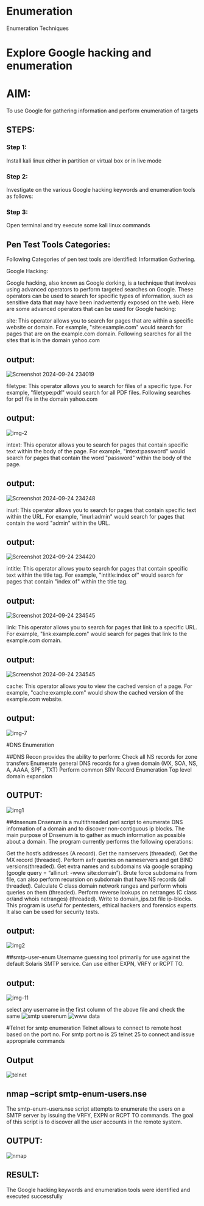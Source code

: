 # Enumeration
Enumeration Techniques

# Explore Google hacking and enumeration 

# AIM:

To use Google for gathering information and perform enumeration of targets

## STEPS:

### Step 1:

Install kali linux either in partition or virtual box or in live mode

### Step 2:

Investigate on the various Google hacking keywords and enumeration tools as follows:


### Step 3:
Open terminal and try execute some kali linux commands

## Pen Test Tools Categories:  

Following Categories of pen test tools are identified:
Information Gathering.

Google Hacking:

Google hacking, also known as Google dorking, is a technique that involves using advanced operators to perform targeted searches on Google. These operators can be used to search for specific types of information, such as sensitive data that may have been inadvertently exposed on the web. Here are some advanced operators that can be used for Google hacking:

site: This operator allows you to search for pages that are within a specific website or domain. For example, "site:example.com" would search for pages that are on the example.com domain.
Following searches for all the sites that is in the domain yahoo.com
## output:
![Screenshot 2024-09-24 234019](https://github.com/user-attachments/assets/7922a691-840a-4ebc-a759-9e757ebb7e66)


filetype: This operator allows you to search for files of a specific type. For example, "filetype:pdf" would search for all PDF files.
Following searches for pdf file in the domain yahoo.com
## output:
![img-2](https://github.com/user-attachments/assets/3ba7da04-c9fa-4c05-8b90-216242392641)






intext: This operator allows you to search for pages that contain specific text within the body of the page. For example, "intext:password" would search for pages that contain the word "password" within the body of the page.
## output:
![Screenshot 2024-09-24 234248](https://github.com/user-attachments/assets/2517f77c-cb36-419d-b58f-c4153ba0292c)



inurl: This operator allows you to search for pages that contain specific text within the URL. For example, "inurl:admin" would search for pages that contain the word "admin" within the URL.
## output:
![Screenshot 2024-09-24 234420](https://github.com/user-attachments/assets/753bd552-40c0-437e-ba0d-15a4f517c6b9)


intitle: This operator allows you to search for pages that contain specific text within the title tag. For example, "intitle:index of" would search for pages that contain "index of" within the title tag.
## output:
![Screenshot 2024-09-24 234545](https://github.com/user-attachments/assets/366566d4-5060-457a-ae65-26c64c224cbc)





link: This operator allows you to search for pages that link to a specific URL. For example, "link:example.com" would search for pages that link to the example.com domain.
## output:
![Screenshot 2024-09-24 234545](https://github.com/user-attachments/assets/e3c1bd55-ffed-4224-8ee8-3b3c602c6cc2)



cache: This operator allows you to view the cached version of a page. For example, "cache:example.com" would show the cached version of the example.com website.
## output:
![img-7](https://github.com/user-attachments/assets/fb7e7de7-40dc-4a6b-b85f-2e9737daffe0)


 
#DNS Enumeration


##DNS Recon
provides the ability to perform:
Check all NS records for zone transfers
Enumerate general DNS records for a given domain (MX, SOA, NS, A, AAAA, SPF , TXT)
Perform common SRV Record Enumeration
Top level domain expansion
## OUTPUT:
![img1](https://github.com/user-attachments/assets/7a78ffcb-380e-4bfb-a6d3-0a4c59295128)








##dnsenum
Dnsenum is a multithreaded perl script to enumerate DNS information of a domain and to discover non-contiguous ip blocks. The main purpose of Dnsenum is to gather as much information as possible about a domain. The program currently performs the following operations:

Get the host’s addresses (A record).
Get the namservers (threaded).
Get the MX record (threaded).
Perform axfr queries on nameservers and get BIND versions(threaded).
Get extra names and subdomains via google scraping (google query = “allinurl: -www site:domain”).
Brute force subdomains from file, can also perform recursion on subdomain that have NS records (all threaded).
Calculate C class domain network ranges and perform whois queries on them (threaded).
Perform reverse lookups on netranges (C class or/and whois netranges) (threaded).
Write to domain_ips.txt file ip-blocks.
This program is useful for pentesters, ethical hackers and forensics experts. It also can be used for security tests.
## output:
![img2](https://github.com/user-attachments/assets/0ac40e34-f74a-48dd-8733-13c5a7241992)


##smtp-user-enum
Username guessing tool primarily for use against the default Solaris SMTP service. Can use either EXPN, VRFY or RCPT TO.
## output:
![img-11](https://github.com/user-attachments/assets/1cd915fd-be1a-4297-8c7d-6cf9c0be1bb8)


select any username in the first column of the above file and check the same
![smtp userenum](https://github.com/user-attachments/assets/bbf86954-7774-4e64-aafb-f79d3fe0e63b)
![www data](https://github.com/user-attachments/assets/8f010d3f-a21d-4c65-88e8-17a0d922fbe9)




#Telnet for smtp enumeration
Telnet allows to connect to remote host based on the port no. For smtp port no is 25
telnet <host address> 25 to connect
and issue appropriate commands
  
 ## Output
![telnet](https://github.com/user-attachments/assets/263252fc-0b37-4401-8f8d-24f96d4bff11)

  
  

## nmap –script smtp-enum-users.nse <hostname>

The smtp-enum-users.nse script attempts to enumerate the users on a SMTP server by issuing the VRFY, EXPN or RCPT TO commands. The goal of this script is to discover all the user accounts in the remote system.


## OUTPUT:
![nmap](https://github.com/user-attachments/assets/69e263ef-69d1-4b1a-813a-3763eb010172)


## RESULT:
The Google hacking keywords and enumeration tools were identified and executed successfully
